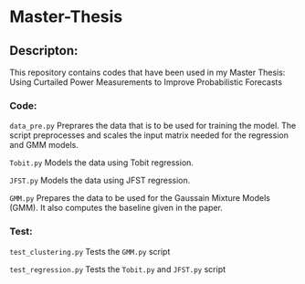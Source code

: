 # Master-Thesis

## Descripton:
This repository contains codes that have been used in my Master Thesis: Using Curtailed Power Measurements to Improve Probabilistic Forecasts

### Code:
```data_pre.py``` Preprares the data that is to be used for training the model. The script preprocesses and scales the input matrix needed for the regression and GMM models.

```Tobit.py``` Models the data using Tobit regression. 

```JFST.py``` Models the data using JFST regression.

```GMM.py``` Prepares the data to be used for the Gaussain Mixture Models (GMM). It also computes the baseline given in the paper.

### Test:
```test_clustering.py``` Tests the ```GMM.py``` script

```test_regression.py``` Tests the ```Tobit.py``` and ```JFST.py``` script
